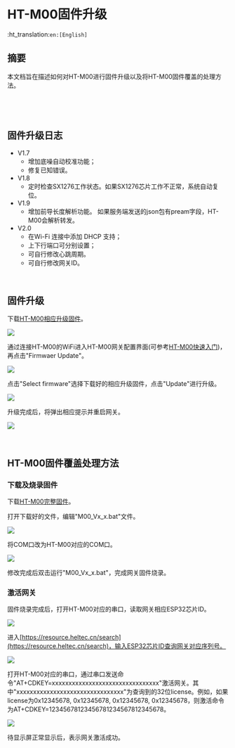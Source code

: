 # HT-M00固件升级
:ht_translation:`en:[English]`

## 摘要

本文档旨在描述如何对HT-M00进行固件升级以及将HT-M00固件覆盖的处理方法。

```Tip:: 由于HT-M00固件版本V1.8更新了网关激活码算法。 因此，从V1.7及以下版本升级到V1.8及以上版本需要重新激活HT-M00网关。 请将网关ESP32芯片ID发送至“ support@heltec.cn”，我们将为您重新计算激活码并将其上传至服务器。

```

```Tip:: 如果你的网关ID被占用，在修改网关ID时，为避免占用其他网关ID，请修改中间"FFFF“部分，谢谢！

```

&nbsp;

## 固件升级日志

- V1.7
  - 增加底噪自动校准功能；
  - 修复已知错误。
- V1.8
  - 定时检查SX1276工作状态。如果SX1276芯片工作不正常，系统自动复位。
- V1.9
  - 增加前导长度解析功能。 如果服务端发送的json包有pream字段，HT-M00会解析转发。
- V2.0
  - 在Wi-Fi 连接中添加 DHCP 支持；
  - 上下行端口可分别设置；
  - 可自行修改心跳周期。
  - 可自行修改网关ID。

&nbsp;

## 固件升级

下载[HT-M00相应升级固件](https://resource.heltec.cn/download/HT-M00/firmware)。

![](img/update_firmware/01.png)

通过连接HT-M00的WiFi进入HT-M00网关配置界面(可参考[HT-M00快速入门](https://heltec-automation.readthedocs.io/zh_CN/latest/gateway/ht-m00/quick_start.html))，再点击"Firmwaer Update"。

![](img/update_firmware/02.png)

点击"Select firmware"选择下载好的相应升级固件，点击"Update"进行升级。

![](img/update_firmware/03.png)

升级完成后，将弹出相应提示并重启网关。

![](img/update_firmware/04.png)

&nbsp;

## HT-M00固件覆盖处理方法

### 下载及烧录固件

下载[HT-M00完整固件](https://resource.heltec.cn/download/HT-M00/firmware/complete_firmware)。

打开下载好的文件，编辑"M00_Vx_x.bat"文件。

![](img/update_firmware/05.png)

将COM口改为HT-M00对应的COM口。

![](img/update_firmware/06.png)

修改完成后双击运行"M00_Vx_x.bat"，完成网关固件烧录。

### 激活网关

固件烧录完成后，打开HT-M00对应的串口，读取网关相应ESP32芯片ID。

![](img/update_firmware/07.png)

进入[https://resource.heltec.cn/search](https://resource.heltec.cn/search)，输入ESP32芯片ID查询网关对应序列号。

![](img/update_firmware/08.png)

打开HT-M00对应的串口，通过串口发送命令"AT+CDKEY=xxxxxxxxxxxxxxxxxxxxxxxxxxxxxxxx"激活网关。其中"xxxxxxxxxxxxxxxxxxxxxxxxxxxxxxxx"为查询到的32位license。例如，如果license为0x12345678, 0x12345678, 0x12345678, 0x12345678，则激活命令为AT+CDKEY=12345678123456781234567812345678。

![](img/update_firmware/09.png)

待显示屏正常显示后，表示网关激活成功。

```Tip:: 对于较低版本的固件，可根据"固件升级"方法对固件进行升级。

```

